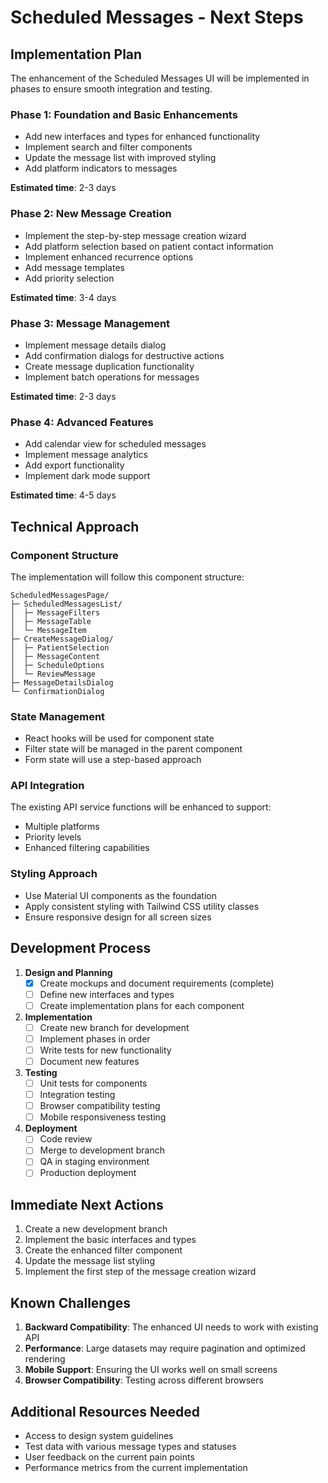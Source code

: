 # Scheduled Messages - Next Steps

## Implementation Plan

The enhancement of the Scheduled Messages UI will be implemented in phases to ensure smooth integration and testing.

### Phase 1: Foundation and Basic Enhancements
- Add new interfaces and types for enhanced functionality
- Implement search and filter components
- Update the message list with improved styling
- Add platform indicators to messages

**Estimated time**: 2-3 days

### Phase 2: New Message Creation
- Implement the step-by-step message creation wizard
- Add platform selection based on patient contact information
- Implement enhanced recurrence options
- Add message templates
- Add priority selection

**Estimated time**: 3-4 days

### Phase 3: Message Management
- Implement message details dialog
- Add confirmation dialogs for destructive actions
- Create message duplication functionality
- Implement batch operations for messages

**Estimated time**: 2-3 days

### Phase 4: Advanced Features
- Add calendar view for scheduled messages
- Implement message analytics
- Add export functionality
- Implement dark mode support

**Estimated time**: 4-5 days

## Technical Approach

### Component Structure
The implementation will follow this component structure:

```
ScheduledMessagesPage/
├─ ScheduledMessagesList/
│  ├─ MessageFilters
│  ├─ MessageTable
│  └─ MessageItem
├─ CreateMessageDialog/
│  ├─ PatientSelection
│  ├─ MessageContent
│  ├─ ScheduleOptions
│  └─ ReviewMessage
├─ MessageDetailsDialog
└─ ConfirmationDialog
```

### State Management
- React hooks will be used for component state
- Filter state will be managed in the parent component
- Form state will use a step-based approach

### API Integration
The existing API service functions will be enhanced to support:
- Multiple platforms
- Priority levels
- Enhanced filtering capabilities

### Styling Approach
- Use Material UI components as the foundation
- Apply consistent styling with Tailwind CSS utility classes
- Ensure responsive design for all screen sizes

## Development Process

1. **Design and Planning**
   - [x] Create mockups and document requirements (complete)
   - [ ] Define new interfaces and types
   - [ ] Create implementation plans for each component

2. **Implementation**
   - [ ] Create new branch for development
   - [ ] Implement phases in order
   - [ ] Write tests for new functionality
   - [ ] Document new features

3. **Testing**
   - [ ] Unit tests for components
   - [ ] Integration testing
   - [ ] Browser compatibility testing
   - [ ] Mobile responsiveness testing

4. **Deployment**
   - [ ] Code review
   - [ ] Merge to development branch
   - [ ] QA in staging environment
   - [ ] Production deployment

## Immediate Next Actions

1. Create a new development branch
2. Implement the basic interfaces and types
3. Create the enhanced filter component
4. Update the message list styling
5. Implement the first step of the message creation wizard

## Known Challenges

1. **Backward Compatibility**: The enhanced UI needs to work with existing API
2. **Performance**: Large datasets may require pagination and optimized rendering
3. **Mobile Support**: Ensuring the UI works well on small screens
4. **Browser Compatibility**: Testing across different browsers

## Additional Resources Needed

- Access to design system guidelines
- Test data with various message types and statuses
- User feedback on the current pain points
- Performance metrics from the current implementation 